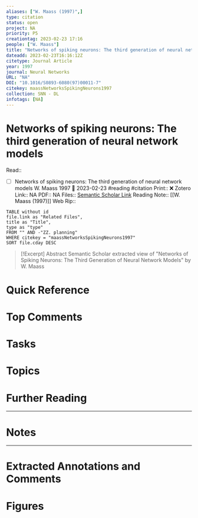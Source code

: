 ```yaml
---
aliases: ["W. Maass (1997)",]
type: citation
status: open
project: NA
priority: P5
creationtag: 2023-02-23 17:16
people: ["W. Maass"]
title: "Networks of spiking neurons: The third generation of neural network models"
dateadd: 2023-02-23T16:16:12Z
citetype: Journal Article
year: 1997
journal: Neural Networks
URL: "NA"
DOI: "10.1016/S0893-6080(97)00011-7"
citekey: maassNetworksSpikingNeurons1997
collection: SNN - DL
infotags: [NA]
---
```


# Networks of spiking neurons: The third generation of neural network models
Read:: 
- [ ] Networks of spiking neurons: The third generation of neural network models W. Maass 1997 🛫 2023-02-23 #reading #citation
Print::  ❌
Zotero Link:: NA
PDF:: NA
Files:: [Semantic Scholar Link](file:///)
Reading Note:: [[W. Maass (1997)]]
Web Rip:: 

```dataview
TABLE without id
file.link as "Related Files",
title as "Title",
type as "type"
FROM "" AND -"ZZ. planning"
WHERE citekey = "maassNetworksSpikingNeurons1997" 
SORT file.cday DESC
```


> [!Excerpt] Abstract
> Semantic Scholar extracted view of "Networks of Spiking Neurons: The Third Generation of Neural Network Models" by W. Maass


# Quick Reference

# Top Comments

# Tasks

# Topics


# Further Reading 
 

----
# Notes


----
# Extracted Annotations and Comments


# Figures